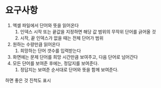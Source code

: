 # 요구사항

1. 엑셀 파일에서 단어와 뜻을 읽어온다
    1) 인덱스 시작 또는 끝값을 지정하면 해당 값 범위의 무작위 단어를 긁어올 것
    2) 시작, 끝 인덱스가 없을 때는 전체 단어가 범위
2. 원하는 수량만큼 읽어온다
    1) 희망하는 단어 갯수를 입력받는다
3. 화면에는 문제 단어를 희망 시간만큼 보여주고, 다음 단어로 넘어간다
4. 모든 단어를 보여준 후에는, 정답지를 보여준다.
    1) 정답지는 보여준 순서대로 단어와 뜻을 함께 보여준다.


하면 좋은 것
진척도 표시
